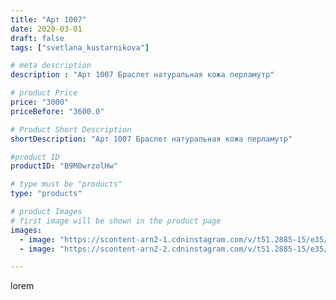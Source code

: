 ```yaml
---
title: "Арт 1007"
date: 2020-03-01
draft: false
tags: ["svetlana_kustarnikova"]

# meta description
description : "Арт 1007 Браслет натуральная кожа перламутр"

# product Price
price: "3000"
priceBefore: "3600.0"

# Product Short Description
shortDescription: "Арт 1007 Браслет натуральная кожа перламутр"

#product ID
productID: "B9M0wrzolHw"

# type must be "products"
type: "products"

# product Images
# first image will be shown in the product page
images:
  - image: "https://scontent-arn2-1.cdninstagram.com/v/t51.2885-15/e35/88839511_599842117538302_4771271228207664540_n.jpg?se=7&tp=1&_nc_ht=scontent-arn2-1.cdninstagram.com&_nc_cat=110&_nc_ohc=CkJA_-evf4cAX9Uq4Ma&ccb=7-4&oh=6adfe1cac7d504a0a043fd2f22a3471a&oe=6082F5D2&ig_cache_key=MjI1NTQwOTU1MTE3MjA5NjgxOA%3D%3D.2-ccb7-4"
  - image: "https://scontent-arn2-2.cdninstagram.com/v/t51.2885-15/e35/83999737_883224292109621_6911324981670533186_n.jpg?se=8&tp=1&_nc_ht=scontent-arn2-2.cdninstagram.com&_nc_cat=105&_nc_ohc=-TAOGD1pehkAX8OlWEo&ccb=7-4&oh=2b50099993a13bad5b4fab73cc49972f&oe=60844284&ig_cache_key=MjI1NTQwOTU1MTE1NTIxMDQ0NA%3D%3D.2-ccb7-4"

---
```

lorem
